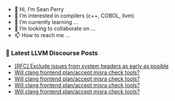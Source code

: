 - 👋 Hi, I’m Sean Perry
- 👀 I’m interested in compilers (c++, COBOL, llvm)
- 🌱 I’m currently learning ...
- 💞️ I’m looking to collaborate on ...
- 📫 How to reach me ...

<!---
s66perry/s66perry is a ✨ special ✨ repository because its `README.md` (this file) appears on your GitHub profile.
You can click the Preview link to take a look at your changes.
--->
### 📕 Latest LLVM Discourse Posts

<!-- DISCOURSE-LLVM:START -->
- [[RFC] Exclude issues from system headers as early as posible](https://discourse.llvm.org/t/rfc-exclude-issues-from-system-headers-as-early-as-posible/68483#post_12)
- [Will clang frontend plan/accept misra check tools?](https://discourse.llvm.org/t/will-clang-frontend-plan-accept-misra-check-tools/84754#post_6)
- [Will clang frontend plan/accept misra check tools?](https://discourse.llvm.org/t/will-clang-frontend-plan-accept-misra-check-tools/84754#post_5)
- [Will clang frontend plan/accept misra check tools?](https://discourse.llvm.org/t/will-clang-frontend-plan-accept-misra-check-tools/84754#post_4)
- [Will clang frontend plan/accept misra check tools?](https://discourse.llvm.org/t/will-clang-frontend-plan-accept-misra-check-tools/84754#post_3)
<!-- DISCOURSE-LLVM:END -->

